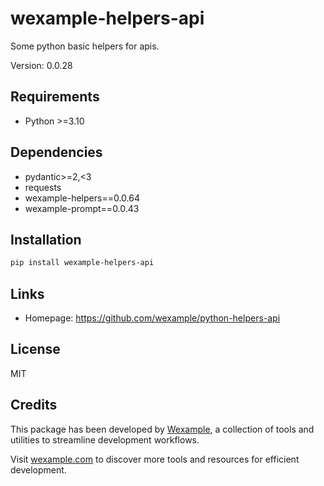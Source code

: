 # wexample-helpers-api

Some python basic helpers for apis.

Version: 0.0.28

## Requirements

- Python >=3.10

## Dependencies

- pydantic>=2,<3
- requests
- wexample-helpers==0.0.64
- wexample-prompt==0.0.43

## Installation

```bash
pip install wexample-helpers-api
```

## Links

- Homepage: https://github.com/wexample/python-helpers-api

## License

MIT
## Credits

This package has been developed by [Wexample](https://wexample.com), a collection of tools and utilities to streamline development workflows.

Visit [wexample.com](https://wexample.com) to discover more tools and resources for efficient development.